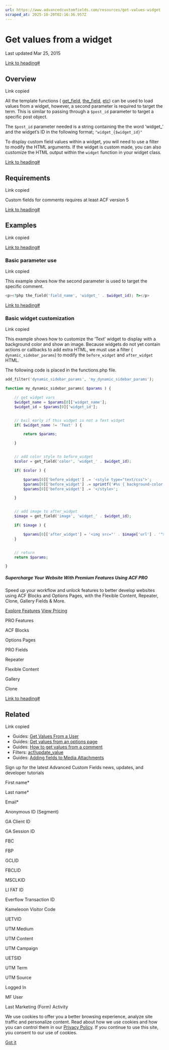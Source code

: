 ```yaml
---
url: https://www.advancedcustomfields.com/resources/get-values-widget
scraped_at: 2025-10-20T02:16:36.957Z
---
```


# Get values from a widget

Last updated Mar 25, 2015

[Link to heading#](https://www.advancedcustomfields.com/resources/get-values-widget/#overview)

## Overview

Link copied

All the template functions ( [get\_field](https://www.advancedcustomfields.com/resources/get_field/ "get_field()"), [the\_field](https://www.advancedcustomfields.com/resources/the_field/ "the_field()"), [etc](https://www.advancedcustomfields.com/resources/#functions)) can be used to load values from a widget, however, a second parameter is required to target the term. This is similar to passing through a `$post_id` parameter to target a specific post object.

The `$post_id` parameter needed is a string containing the the word ‘widget\_’ and the widget’s ID in the following format; `"widget_{$widget_id}"`

To display custom field values within a widget, you will need to use a filter to modify the HTML arguments. If the widget is custom made, you can also customize the HTML output within the `widget` function in your widget class.

[Link to heading#](https://www.advancedcustomfields.com/resources/get-values-widget/#examples)

## Requirements

Link copied

Custom fields for comments requires at least ACF version 5

[Link to heading#](https://www.advancedcustomfields.com/resources/get-values-widget/#examples)

## Examples

Link copied

[Link to heading#](https://www.advancedcustomfields.com/resources/get-values-widget/#basic-parameter-use)

### Basic parameter use

Link copied

This example shows how the second parameter is used to target the specific comment.

```php
<p><?php the_field('field_name', 'widget_' . $widget_id); ?></p>
```

[Link to heading#](https://www.advancedcustomfields.com/resources/get-values-widget/#basic-widget-customization)

### Basic widget customization

Link copied

This example shows how to customize the ‘Text’ widget to display with a background color and show an image. Because widgets do not yet contain actions or callbacks to add extra HTML, we must use a filter ( `dynamic_sidebar_params`) to modify the `before_widget` and `after_widget` HTML.

The following code is placed in the functions.php file.

```php
add_filter('dynamic_sidebar_params', 'my_dynamic_sidebar_params');

function my_dynamic_sidebar_params( $params ) {

    // get widget vars
    $widget_name = $params[0]['widget_name'];
    $widget_id = $params[0]['widget_id'];


    // bail early if this widget is not a Text widget
    if( $widget_name != 'Text' ) {

        return $params;

    }


    // add color style to before_widget
    $color = get_field('color', 'widget_' . $widget_id);

    if( $color ) {

        $params[0]['before_widget'] .= '<style type="text/css">';
        $params[0]['before_widget'] .= sprintf('#%s { background-color: %s; }', $widget_id, $color);
        $params[0]['before_widget'] .= '</style>';

    }


    // add image to after_widget
    $image = get_field('image', 'widget_' . $widget_id);

    if( $image ) {

        $params[0]['after_widget'] = '<img src="' . $image['url'] . '">' . $params[0]['after_widget'];
    }


    // return
    return $params;

}
```

##### Supercharge Your Website With Premium Features Using ACF PRO

Speed up your workflow and unlock features to better develop websites using ACF Blocks and Options Pages, with the Flexible Content, Repeater,
Clone, Gallery Fields & More.


[Explore Features](https://www.advancedcustomfields.com/pro/) [View Pricing](https://www.advancedcustomfields.com/pro/#pricing-table/)

PRO Features

ACF Blocks

Options Pages

PRO Fields

Repeater

Flexible Content

Gallery

Clone

[Link to heading#](https://www.advancedcustomfields.com/resources/get-values-widget/#related)

## Related

Link copied

- Guides: [Get Values From a User](https://www.advancedcustomfields.com/resources/how-to-get-values-from-a-user/)
- Guides: [Get values from an options page](https://www.advancedcustomfields.com/resources/get-values-from-an-options-page/)
- Guides: [How to get values from a comment](https://www.advancedcustomfields.com/resources/get-values-comment/)
- Filters: [acf/update\_value](https://www.advancedcustomfields.com/resources/acf-update_value/)
- Guides: [Adding fields to Media Attachments](https://www.advancedcustomfields.com/resources/adding-fields-media-attachments/)

Sign up for the latest Advanced Custom Fields news, updates, and developer tutorials

First name\*

Last name\*

Email\*

Anonymous ID (Segment)

GA Client ID

GA Session ID

FBC

FBP

GCLID

FBCLID

MSCLKID

LI FAT ID

Everflow Transaction ID

Kameleoon Visitor Code

UETVID

UTM Medium

UTM Content

UTM Campaign

UETSID

UTM Term

UTM Source

Logged In

MF User

Last Marketing (Form) Activity

We use cookies to offer you a better browsing experience, analyze site traffic and personalize content. Read about how we use cookies and how you can control them in our [Privacy Policy](https://wpengine.com/legal/privacy/). If you continue to use this site, you consent to our use of cookies.

[Got it](https://www.advancedcustomfields.com/resources/get-values-widget/#)